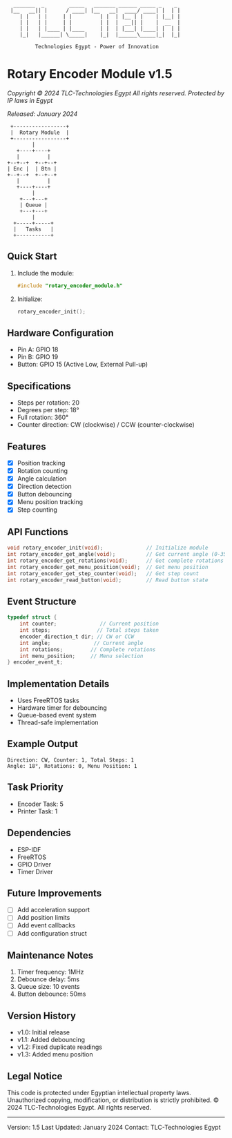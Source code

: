 ```ascii
  _______  _        _____   _______ ______ _____ _    _ 
 |__   __|| |      / ____| |__   __|  ____/ ____| |  | |
    | |   | |     | |         | |  | |__ | |    | |__| |
    | |   | |     | |         | |  |  __|| |    |  __  |
    | |   | |____ | |____     | |  | |___| |____| |  | |
    |_|   |______| \_____|    |_|  |______\_____|_|  |_|
                                                        
         Technologies Egypt - Power of Innovation
```

# Rotary Encoder Module v1.5
*Copyright © 2024 TLC-Technologies Egypt*
*All rights reserved. Protected by IP laws in Egypt*

*Released: January 2024*

```ascii
 +-----------------+
 |  Rotary Module  |
 +-----------------+
        |
   +----+----+
   |         |
+--+--+  +--+--+
| Enc |  | Btn |
+--+--+  +--+--+
   |         |
   +----+----+
        |
    +---+---+
    | Queue |
    +---+---+
        |
  +-----+-----+
  |   Tasks   |
  +-----------+
```

## Quick Start
1. Include the module:
   ```c
   #include "rotary_encoder_module.h"
   ```
2. Initialize:
   ```c
   rotary_encoder_init();
   ```

## Hardware Configuration
- Pin A: GPIO 18
- Pin B: GPIO 19
- Button: GPIO 15 (Active Low, External Pull-up)

## Specifications
- Steps per rotation: 20
- Degrees per step: 18°
- Full rotation: 360°
- Counter direction: CW (clockwise) / CCW (counter-clockwise)

## Features
- [x] Position tracking
- [x] Rotation counting
- [x] Angle calculation
- [x] Direction detection
- [x] Button debouncing
- [x] Menu position tracking
- [x] Step counting

## API Functions
```c
void rotary_encoder_init(void);              // Initialize module
int rotary_encoder_get_angle(void);          // Get current angle (0-359°)
int rotary_encoder_get_rotations(void);      // Get complete rotations
int rotary_encoder_get_menu_position(void);  // Get menu position
int rotary_encoder_get_step_counter(void);   // Get step count
int rotary_encoder_read_button(void);        // Read button state
```

## Event Structure
```c
typedef struct {
    int counter;              // Current position
    int steps;               // Total steps taken
    encoder_direction_t dir; // CW or CCW
    int angle;              // Current angle
    int rotations;         // Complete rotations
    int menu_position;     // Menu selection
} encoder_event_t;
```

## Implementation Details
- Uses FreeRTOS tasks
- Hardware timer for debouncing
- Queue-based event system
- Thread-safe implementation

## Example Output
```
Direction: CW, Counter: 1, Total Steps: 1
Angle: 18°, Rotations: 0, Menu Position: 1
```

## Task Priority
- Encoder Task: 5
- Printer Task: 1

## Dependencies
- ESP-IDF
- FreeRTOS
- GPIO Driver
- Timer Driver

## Future Improvements
- [ ] Add acceleration support
- [ ] Add position limits
- [ ] Add event callbacks
- [ ] Add configuration struct

## Maintenance Notes
1. Timer frequency: 1MHz
2. Debounce delay: 5ms
3. Queue size: 10 events
4. Button debounce: 50ms

## Version History
- v1.0: Initial release
- v1.1: Added debouncing
- v1.2: Fixed duplicate readings
- v1.3: Added menu position

## Legal Notice
This code is protected under Egyptian intellectual property laws. 
Unauthorized copying, modification, or distribution is strictly prohibited.
© 2024 TLC-Technologies Egypt. All rights reserved.

---
Version: 1.5
Last Updated: January 2024
Contact: TLC-Technologies Egypt
